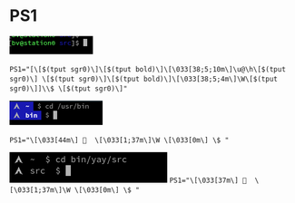 # PS1

![PS1](1.png)

`PS1="[\[$(tput sgr0)\]\[$(tput bold)\]\[\033[38;5;10m\]\u@\h\[$(tput sgr0)\] \[$(tput sgr0)\]\[$(tput bold)\]\[\033[38;5;4m\]\W\[$(tput sgr0)\]]\\$ \[$(tput sgr0)\]"`

![PS1](2.png)

`PS1="\[\033[44m\]   \[\033[1;37m\]\W \[\033[0m\] \$ "`


![PS1](3.png)
`PS1="\[\033[37m\]   \[\033[1;37m\]\W \[\033[0m\] \$ "`

